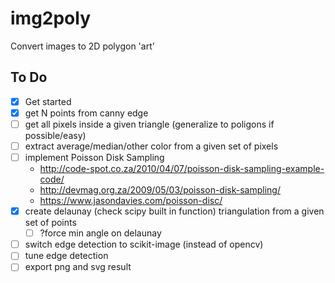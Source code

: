 # img2poly
Convert images to 2D polygon 'art'

## To Do

- [x] Get started
- [x] get N points from canny edge
- [ ] get all pixels inside a given triangle (generalize to poligons if possible/easy)
- [ ] extract average/median/other color from a given set of pixels
- [ ] implement Poisson Disk Sampling
	- http://code-spot.co.za/2010/04/07/poisson-disk-sampling-example-code/
	- http://devmag.org.za/2009/05/03/poisson-disk-sampling/
	- https://www.jasondavies.com/poisson-disc/
- [x] create delaunay (check scipy built in function) triangulation from a given set of points
	- [ ] ?force min angle on delaunay
- [ ] switch edge detection to scikit-image (instead of opencv)
- [ ] tune edge detection
- [ ] export png and svg result
